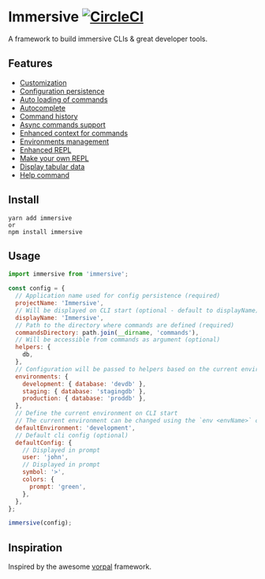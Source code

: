 # Immersive [![CircleCI](https://circleci.com/gh/MatthieuLemoine/immersive/tree/master.svg?style=svg)](https://circleci.com/gh/MatthieuLemoine/immersive/tree/master)

A framework to build immersive CLIs & great developer tools.

## Features

- [Customization](https://github.com/MatthieuLemoine/immersive/wiki/Configuration#customization)
- [Configuration persistence](https://github.com/MatthieuLemoine/immersive/wiki/Configuration)
- [Auto loading of commands](https://github.com/MatthieuLemoine/immersive/wiki/Commands#commands-directory)
- [Autocomplete](https://github.com/MatthieuLemoine/immersive/wiki/Commands#autocomplete)
- [Command history](https://github.com/MatthieuLemoine/immersive/wiki/Commands#history)
- [Async commands support](https://github.com/MatthieuLemoine/immersive/wiki/Commands#example)
- [Enhanced context for commands](https://github.com/MatthieuLemoine/immersive/wiki/Commands#enhanced-context)
- [Environments management](https://github.com/MatthieuLemoine/immersive/wiki/Environments)
- [Enhanced REPL](https://github.com/MatthieuLemoine/immersive/wiki/REPL)
- [Make your own REPL](https://github.com/MatthieuLemoine/immersive/wiki/REPL#make-your-own-repl)
- [Display tabular data](https://github.com/MatthieuLemoine/immersive/wiki/Logger#table)
- [Help command](https://github.com/MatthieuLemoine/immersive/wiki/Commands#built-in-commands)

## Install

```
yarn add immersive
or
npm install immersive
```

## Usage

```javascript
import immersive from 'immersive';

const config = {
  // Application name used for config persistence (required)
  projectName: 'Immersive',
  // Will be displayed on CLI start (optional - default to displayName)
  displayName: 'Immersive',
  // Path to the directory where commands are defined (required)
  commandsDirectory: path.join(__dirname, 'commands'),
  // Will be accessible from commands as argument (optional)
  helpers: {
    db,
  },
  // Configuration will be passed to helpers based on the current environment (optional)
  environments: {
    development: { database: 'devdb' },
    staging: { database: 'stagingdb' },
    production: { database: 'proddb' },
  },
  // Define the current environment on CLI start
  // The current environment can be changed using the `env <envName>` command (optional)
  defaultEnvironment: 'development',
  // Default cli config (optional)
  defaultConfig: {
    // Displayed in prompt
    user: 'john',
    // Displayed in prompt
    symbol: '>',
    colors: {
      prompt: 'green',
    },
  },
};

immersive(config);
```

## Inspiration

Inspired by the awesome [vorpal](https://github.com/dthree/vorpal) framework.
